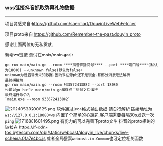 ### wss链接抖音抓取弹幕礼物数据

---



项目灵感来自:https://github.com/saermart/DouyinLiveWebFetcher 

项目proto来自:https://github.com/Remember-the-past/douyin_proto

感谢上面两位的无私贡献,

新增ws链接
测试在main/main.go中
    
    go run main/main.go --room ****抖音直播间号**** --port ****端口号****(默认为18080) --unknown false(默认为false)
    unknown为是否输出未知数据.因为现在源pb还不是很全.有部分消息无法解析
    最终拼接为
    go run main/main.go --room 933572413882 --port 18080
    也可以go build main/main.go编译成二进制文件运行
    最终运行命令为
    `main.exe --room 933572413882`
    
![20240528200625.png](image%2FREADME%2F20240528200625.png)
软件通过json格式输出数据.请自行解析
链接地址为`ws://127.0.0.1:18080/ws` 
内置了个简单的心跳包.客户端需要每隔30s发送一次`ping`
![1716881601495.png](image%2FREADME%2F1716881601495.png)
有能力的可以完善下proto文件 抖音的proto相关的链接在
https://lf-cdn-tos.bytescm.com/obj/static/webcast/douyin_live/chunks/live-schema.0fa7e4bc.js
或者全局搜索`webcast.im.Common`也可定位相关函数